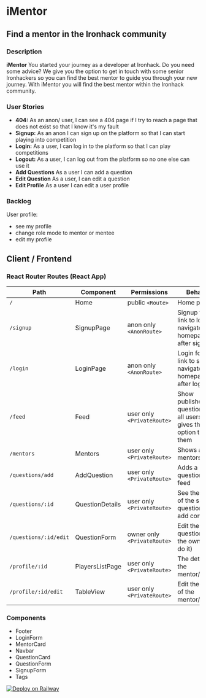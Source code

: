 # iMentor

## Find a mentor in the Ironhack community

### Description

**iMentor** You started your journey as a developer at Ironhack. Do you need some advice? We give you the option to get in touch with some senior Ironhackers so you can find the best mentor to guide you through your new journey. With iMentor you will find the best mentor within the Ironhack community.

### User Stories

- **404:** As an anon/ user, I can see a 404 page if I try to reach a page that does not exist so that I know it's my fault
- **Signup:** As an anon I can sign up on the platform so that I can start playing into competition
- **Login:** As a user, I can log in to the platform so that I can play competitions
- **Logout:** As a user, I can log out from the platform so no one else can use it
- **Add Questions** As a user I can add a question
- **Edit Question** As a user, I can edit a question
- **Edit Profile** As a user I can edit a user profile

### Backlog

User profile:

- see my profile
- change role mode to mentor or mentee
- edit my profile

## Client / Frontend

### React Router Routes (React App)

| Path                            | Component            | Permissions                 | Behavior                                                                     |
| ------------------------------- | -------------------- | --------------------------- | ---------------------------------------------------------------------------- |
| `/`                             | Home                 | public `<Route>`            | Home page                                                                    |
| `/signup`                       | SignupPage           | anon only `<AnonRoute>`     | Signup form, link to login, navigate to homepage after signup                |
| `/login`                        | LoginPage            | anon only `<AnonRoute>`     | Login form, link to signup, navigate to homepage after login                 |
| `/feed`                         | Feed                 | user only `<PrivateRoute>`  | Show published questions by all users and gives the option to filter them |
| `/mentors`                      | Mentors   | user only `<PrivateRoute>`  | Shows a list of mentors       |
| `/questions/add`                | AddQuestion | user only `<PrivateRoute>`  | Adds a question to the feed                                            |
| `/questions/:id`                | QuestionDetails                  | user only `<PrivateRoute>`            | See the details of the specific question and add comments               |
| `/questions/:id/edit`         | QuestionForm      | owner only `<PrivateRoute>` | Edit the question (only the owner can do it)                                |        
| `/profile/:id`                  | PlayersListPage      | user only `<PrivateRoute>`  | The details of the mentor/mentee                                             |
| `/profile/:id/edit`             | TableView            | user only `<PrivateRoute>`  | Edit the details of the mentor/mentee                                        |

### Components

- Footer
- LoginForm
- MentorCard
- Navbar
- QuestionCard
- QuestionForm
- SignupForm
- Tags

[![Deploy on Railway](https://railway.app/button.svg)](https://imentor-client.up.railway.app)
